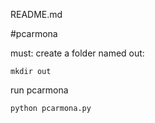 README.md

#pcarmona

must: create a folder named out:

    mkdir out

run pcarmona

    python pcarmona.py
